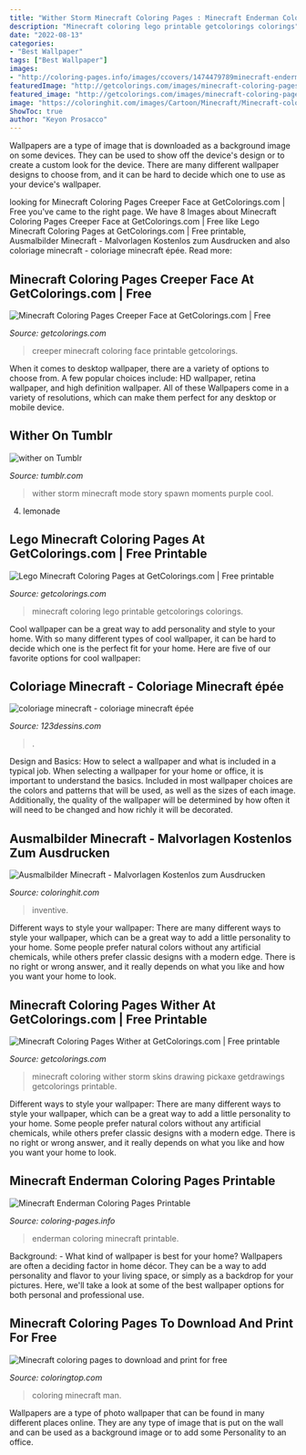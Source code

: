```yaml
---
title: "Wither Storm Minecraft Coloring Pages : Minecraft Enderman Coloring Pages Printable"
description: "Minecraft coloring lego printable getcolorings colorings"
date: "2022-08-13"
categories:
- "Best Wallpaper"
tags: ["Best Wallpaper"]
images:
- "http://coloring-pages.info/images/ccovers/1474479789minecraft-enderman.png"
featuredImage: "http://getcolorings.com/images/minecraft-coloring-pages-creeper-face-30.jpg"
featured_image: "http://getcolorings.com/images/minecraft-coloring-pages-wither-36.jpg"
image: "https://coloringhit.com/images/Cartoon/Minecraft/Minecraft-coloring-pages-3.jpg"
ShowToc: true
author: "Keyon Prosacco"
---
```



Wallpapers are a type of image that is downloaded as a background image on some devices. They can be used to show off the device's design or to create a custom look for the device. There are many different wallpaper designs to choose from, and it can be hard to decide which one to use as your device's wallpaper.

	

		
looking for Minecraft Coloring Pages Creeper Face at GetColorings.com | Free you've came to the right page. We have 8 Images about Minecraft Coloring Pages Creeper Face at GetColorings.com | Free like Lego Minecraft Coloring Pages at GetColorings.com | Free printable, Ausmalbilder Minecraft - Malvorlagen Kostenlos zum Ausdrucken and also coloriage minecraft - coloriage minecraft épée. Read more:
		
    
## Minecraft Coloring Pages Creeper Face At GetColorings.com | Free

<img loading=lazy src="http://getcolorings.com/images/minecraft-coloring-pages-creeper-face-30.jpg" onerror="this.onerror=null;this.src='https://tse4.mm.bing.net/th?id=OIP.ANL6VpCA3m_8edUjj83E1QHaKe&amp;pid=15.1';" alt="Minecraft Coloring Pages Creeper Face at GetColorings.com | Free">

_Source: getcolorings.com_

>creeper minecraft coloring face printable getcolorings. 

	

When it comes to desktop wallpaper, there are a variety of options to choose from. A few popular choices include: HD wallpaper, retina wallpaper, and high definition wallpaper. All of these Wallpapers come in a variety of resolutions, which can make them perfect for any desktop or mobile device. 

    
## Wither On Tumblr

<img loading=lazy src="https://66.media.tumblr.com/b0edb8cd5e9aac3a535f7800e6537aa4/tumblr_psaz1iQWFX1uuqqyu_540.jpg" onerror="this.onerror=null;this.src='https://tse4.mm.bing.net/th?id=OIP.Eg8efS5fZD-XiAGPvc-ffgHaFj&amp;pid=15.1';" alt="wither on Tumblr">

_Source: tumblr.com_

>wither storm minecraft mode story spawn moments purple cool. 

	

4. lemonade 

    
## Lego Minecraft Coloring Pages At GetColorings.com | Free Printable

<img loading=lazy src="http://getcolorings.com/images/lego-minecraft-coloring-pages-32.jpg" onerror="this.onerror=null;this.src='https://tse2.mm.bing.net/th?id=OIP.250x6SA0UBz832ZQm1BDLAHaEZ&amp;pid=15.1';" alt="Lego Minecraft Coloring Pages at GetColorings.com | Free printable">

_Source: getcolorings.com_

>minecraft coloring lego printable getcolorings colorings. 

	

Cool wallpaper can be a great way to add personality and style to your home. With so many different types of cool wallpaper, it can be hard to decide which one is the perfect fit for your home. Here are five of our favorite options for cool wallpaper: 

    
## Coloriage Minecraft - Coloriage Minecraft épée

<img loading=lazy src="https://123dessins.com/wp-content/uploads/2021/03/coloriage-minecraft-1-scaled.jpg?is-pending-load=1" onerror="this.onerror=null;this.src='https://tse1.mm.bing.net/th?id=OIP.9dAL_V7JZz8VwcNiFqBbWwHaKS&amp;pid=15.1';" alt="coloriage minecraft - coloriage minecraft épée">

_Source: 123dessins.com_

>. 

	

Design and Basics: How to select a wallpaper and what is included in a typical job.
When selecting a wallpaper for your home or office, it is important to understand the basics. Included in most wallpaper choices are the colors and patterns that will be used, as well as the sizes of each image. Additionally, the quality of the wallpaper will be determined by how often it will need to be changed and how richly it will be decorated.

    
## Ausmalbilder Minecraft - Malvorlagen Kostenlos Zum Ausdrucken

<img loading=lazy src="https://coloringhit.com/images/Cartoon/Minecraft/Minecraft-coloring-pages-3.jpg" onerror="this.onerror=null;this.src='https://tse1.mm.bing.net/th?id=OIP.hURscMT-AcmlA7fdRSp2hQHaJ4&amp;pid=15.1';" alt="Ausmalbilder Minecraft - Malvorlagen Kostenlos zum Ausdrucken">

_Source: coloringhit.com_

>inventive. 

	

Different ways to style your wallpaper:
There are many different ways to style your wallpaper, which can be a great way to add a little personality to your home. Some people prefer natural colors without any artificial chemicals, while others prefer classic designs with a modern edge. There is no right or wrong answer, and it really depends on what you like and how you want your home to look.

    
## Minecraft Coloring Pages Wither At GetColorings.com | Free Printable

<img loading=lazy src="http://getcolorings.com/images/minecraft-coloring-pages-wither-36.jpg" onerror="this.onerror=null;this.src='https://tse4.mm.bing.net/th?id=OIP.fnkJKLsIyr80j53RCoRnfQHaKf&amp;pid=15.1';" alt="Minecraft Coloring Pages Wither at GetColorings.com | Free printable">

_Source: getcolorings.com_

>minecraft coloring wither storm skins drawing pickaxe getdrawings getcolorings printable. 

	

Different ways to style your wallpaper:
There are many different ways to style your wallpaper, which can be a great way to add a little personality to your home. Some people prefer natural colors without any artificial chemicals, while others prefer classic designs with a modern edge. There is no right or wrong answer, and it really depends on what you like and how you want your home to look.

    
## Minecraft Enderman Coloring Pages Printable

<img loading=lazy src="http://coloring-pages.info/images/ccovers/1474479789minecraft-enderman.png" onerror="this.onerror=null;this.src='https://tse1.mm.bing.net/th?id=OIP.Y7IiYAJR5zoOHfUplQWS8AHaLk&amp;pid=15.1';" alt="Minecraft Enderman Coloring Pages Printable">

_Source: coloring-pages.info_

>enderman coloring minecraft printable. 

	

Background: - What kind of wallpaper is best for your home?
Wallpapers are often a deciding factor in home décor. They can be a way to add personality and flavor to your living space, or simply as a backdrop for your pictures. Here, we'll take a look at some of the best wallpaper options for both personal and professional use.

    
## Minecraft Coloring Pages To Download And Print For Free

<img loading=lazy src="http://coloringtop.com/sites/default/files/minecraft-gangnam-style-coloring-page.png" onerror="this.onerror=null;this.src='https://tse3.mm.bing.net/th?id=OIP.1Gk7ND8zItlzuizCAbzrtwAAAA&amp;pid=15.1';" alt="Minecraft coloring pages to download and print for free">

_Source: coloringtop.com_

>coloring minecraft man. 

	



Wallpapers are a type of photo wallpaper that can be found in many different places online. They are any type of image that is put on the wall and can be used as a background image or to add some Personality to an office.

